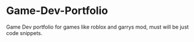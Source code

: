 # Game-Dev-Portfolio
Game Dev portfolio for games like roblox and garrys mod, must will be just code snippets.
